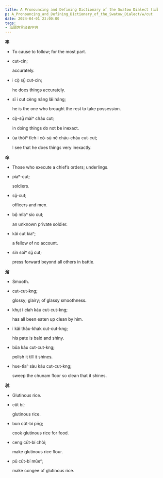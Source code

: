 ```yaml
---
title: A Pronouncing and Defining Dictionary of the Swatow Dialect (汕頭方言音義字典) / cut
p: A_Pronouncing_and_Defining_Dictionary_of_the_Swatow_Dialect/w/cut
date: 2024-04-01 23:00:00
tags: 
- 汕頭方言音義字典
---
```



**率**
- To cause to follow; for the most part.

- cut-cin;

  accurately.

- i cò̤ sṳ̄ cut-cin;

  he does things accurately.

- sĭ i cut cèng nâng lâi hâng;

  he is the one who brought the rest to take possession.

- cò̤-sṳ̄ màiⁿ cháu cut;

  in doing things do not be inexact.

- úa thóiⁿ tîeh i cò̤-sṳ̄ nĕ cháu-cháu cut-cut;

  I see that he does things very inexactly.

**卒**
- Those who execute a chief’s orders; underlings.

- piaⁿ-cut;

  soldiers.

- sṳ̆-cut;

  officers and men.

- bô̤ mîaⁿ sío cut;

  an unknown private soldier.

- kâi cut kíaⁿ;

  a fellow of no account.

- sin soiⁿ sṳ̆ cut;

  press forward beyond all others in battle.

**溜**
- Smooth.

- cut-cut-kng;

  glossy; glairy; of glassy smoothness.

- khṳt i cîah kàu cut-cut-kng;

  has all been eaten up clean by him.

- i kâi thâu-khak cut-cut-kng;

  his pate is bald and shiny.

- bûa kàu cut-cut-kng;

  polish it till it shines.

- hue-tîaⁿ sàu kàu cut-cut-kng;

  sweep the chunam floor so clean that it shines.

**秫**
- Glutinous rice.

- cût bí;

  glutinous rice.

- bun cût-bí pn̄g;

  cook glutinous rice for food.

- ceng cūt-bí chòi;

  make glutinous rice flour.

- pû cût-bí mûeⁿ;

  make congee of glutinous rice.
